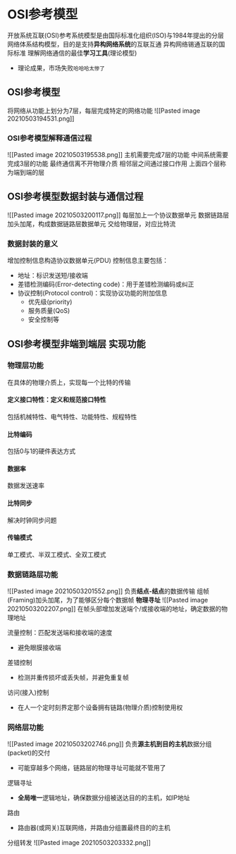 # OSI参考模型
开放系统互联(OSI)参考系统模型是由国际标准化组织(ISO)与1984年提出的分层网络体系结构模型，目的是支持**异构网络系统**的互联互通
异构网络锡通互联的国际标准
理解网络通信的最佳**学习工具**(理论模型)
+ 理论成果，市场失败`哈哈哈太惨了`

## OSI参考模型
将网络从功能上划分为7层，每层完成特定的网络功能 
![[Pasted image 20210503194531.png]]

### OSI参考模型解释通信过程
![[Pasted image 20210503195538.png]]
主机需要完成7层的功能
中间系统需要完成3层的功能
最终通信离不开物理介质
相邻层之间通过接口作用
上面四个层称为端到端的层

## OSI参考模型数据封装与通信过程
![[Pasted image 20210503200117.png]]
每层加上一个协议数据单元
数据链路层加头加尾，构成数据链路层数据单元
交给物理层，对应比特流

### 数据封装的意义
增加控制信息构造协议数据单元(PDU)
控制信息主要包括：
+ 地址：标识发送短/接收端
+ 差错检测编码(Error-detecting code)：用于差错检测编码或纠正
+ 协议控制(Protocol control)：实现协议功能的附加信息
	+ 优先级(priority)
	+ 服务质量(QoS)
	+ 安全控制等

## OSI参考模型非端到端层 实现功能
### 物理层功能
在具体的物理介质上，实现每一个比特的传输
#### 定义接口特性：定义和规范接口特性
包括机械特性、电气特性、功能特性、规程特性
#### 比特编码
包括0与1的硬件表达方式
#### 数据率
数据发送速率
#### 比特同步
解决时钟同步问题
#### 传输模式
单工模式、半双工模式、全双工模式

### 数据链路层功能
![[Pasted image 20210503201552.png]]
负责**结点-结点**的数据传输
组帧(Framing)加头加尾，为了能够区分每个数据帧
**物理寻址**
![[Pasted image 20210503202207.png]]
在帧头部增加发送端个/或接收端的地址，确定数据的物理地址

流量控制：匹配发送端和接收端的速度
+ 避免眼膜接收端

差错控制
+ 检测并重传损坏或丢失帧，并避免重复帧

访问(接入)控制
+ 在人一个定时刻界定那个设备拥有链路(物理介质)控制使用权

### 网络层功能
![[Pasted image 20210503202746.png]]
负责**源主机到目的主机**数据分组(packet)的交付
+ 可能穿越多个网络，链路层的物理寻址可能就不管用了

逻辑寻址
+ **全局唯一**逻辑地址，确保数据分组被送达目的的主机，如IP地址

路由
+ 路由器(或网关)互联网络，并路由分组置最终目的的主机

分组转发
![[Pasted image 20210503203332.png]]




















